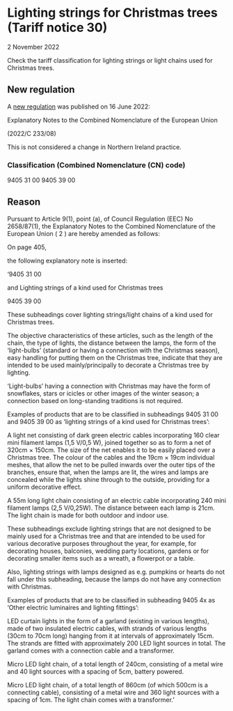 # Lighting strings for Christmas trees (Tariff notice 30)
2 November 2022


Check the tariff classification for lighting strings or light chains used for Christmas trees.



## New regulation

A [new regulation](https://eur-lex.europa.eu/legal-content/EN/TXT/?uri=CELEX%3A52022XC0616%2804%29&qid=1662112604878) was published on 16 June 2022:

Explanatory Notes to the Combined Nomenclature of the European Union

(2022/C 233/08)

This is not considered a change in Northern Ireland practice.

### Classification (Combined Nomenclature (CN) code)

9405 31 00 9405 39 00

## Reason

Pursuant to Article 9(1), point (a), of Council Regulation (EEC) No 2658/87(1), the Explanatory Notes to the Combined Nomenclature of the European Union ( 2 ) are hereby amended as follows:

On page 405,

the following explanatory note is inserted:

‘9405 31 00

and Lighting strings of a kind used for Christmas trees

9405 39 00

These subheadings cover lighting strings/light chains of a kind used for Christmas trees.

The objective characteristics of these articles, such as the length of the chain, the type of lights, the distance between the lamps, the form of the ‘light-bulbs’ (standard or having a connection with the Christmas season), easy handling for putting them on the Christmas tree, indicate that they are intended to be used mainly/principally to decorate a Christmas tree by lighting.

‘Light-bulbs’ having a connection with Christmas may have the form of snowflakes, stars or icicles or other images of the winter season; a connection based on long-standing traditions is not required.

Examples of products that are to be classified in subheadings 9405 31 00 and 9405 39 00 as ‘lighting strings of a kind used for Christmas trees’:

A light net consisting of dark green electric cables incorporating 160 clear mini filament lamps (1,5 V/0,5 W), joined together so as to form a net of 320cm × 150cm. The size of the net enables it to be easily placed over a Christmas tree. The colour of the cables and the 19cm × 19cm individual meshes, that allow the net to be pulled inwards over the outer tips of the branches, ensure that, when the lamps are lit, the wires and lamps are concealed while the lights shine through to the outside, providing for a uniform decorative effect.

A 55m long light chain consisting of an electric cable incorporating 240 mini filament lamps (2,5 V/0,25W). The distance between each lamp is 21cm. The light chain is made for both outdoor and indoor use.

These subheadings exclude lighting strings that are not designed to be mainly used for a Christmas tree and that are intended to be used for various decorative purposes throughout the year, for example, for decorating houses, balconies, wedding party locations, gardens or for decorating smaller items such as a wreath, a flowerpot or a table.

Also, lighting strings with lamps designed as e.g. pumpkins or hearts do not fall under this subheading, because the lamps do not have any connection with Christmas.

Examples of products that are to be classified in subheading 9405 4x as ‘Other electric luminaires and lighting fittings’:

LED curtain lights in the form of a garland (existing in various lengths), made of two insulated electric cables, with strands of various lengths (30cm to 70cm long) hanging from it at intervals of approximately 15cm. The strands are fitted with approximately 200 LED light sources in total. The garland comes with a connection cable and a transformer.

Micro LED light chain, of a total length of 240cm, consisting of a metal wire and 40 light sources with a spacing of 5cm, battery powered.

Micro LED light chain, of a total length of 860cm (of which 500cm is a connecting cable), consisting of a metal wire and 360 light sources with a spacing of 1cm. The light chain comes with a transformer.’